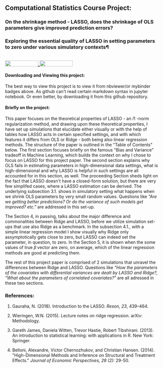 
## Computational Statistics Course Project: 
### On the shrinkage method - LASSO, does the shrinkage of OLS parameters give improved prediction errors?
### Exploring the essential quality of LASSO in setting parameters to zero under various simulatory contexts¶

<a href="https://nbviewer.jupyter.org/github/s6soverd/Computational-Statistics-Project-onLASSO/blob/master/finalproject_lasso.ipynb"
   target="_parent">
   <img align="center"
  src="https://raw.githubusercontent.com/jupyter/design/master/logos/Badges/nbviewer_badge.png"
      width="109" height="20">
</a>
<a href="https://mybinder.org/v2/gh/s6soverd/Computational-Statistics-Project-onLASSO/master?filepath=finalproject_lasso.ipynb"
    target="_parent">
    <img align="center"
       src="https://mybinder.org/badge_logo.svg"
       width="109" height="20">
</a>
---

#### Downloading and Viewing this project:
The best way to view this project is to view it from nbviewer/or mybinder badges above. As github can't read certain markdown syntax in jupyter notebook. Or even better, by downloading it from this github repository. 

#### Briefly on the project:
This paper focuses on the theoretical properties of LASSO - an  𝑙1 -norm regularization method, and drawing upon these theoretical properties, I have set up simulations that elucidate either visually or with the help of tables how LASSO acts in certain specified settings, and with which features it differs from OLS or Ridge - both being also linear regression methods. The structure of the paper is outlined in the "Table of Contents" below. The first section focuses briefly on the famous "Bias and Variance" tradeoff in Machine Learning, which builds the context on why I chose to focus on LASSO for this project paper. The second section explains why OLS fails in estimating parameters in high-dimensional data settings, what is high-dimensional and why LASSO is helpful in such settings are all accounted for in this section, as well. The proceeding Section sheds light on the fact that LASSO doesn't have a closed-form solution, but there are very few simplifed cases, where a LASSO estimation can be derived. The underlying subsection 3.1. shows in simulatory setting what happens when we shrink OLS parameters by very small random values. Questions like *"Are we getting better predictions? Or do the variance of such models get improved? etc."* are addressed in this set-up.

The Section 4, in passing, talks about the major difference and commonalities between Ridge and LASSO, before we utilize simulation set-ups that use also Ridge as a benchmark. In the subsection 4.1., with a simple linear regression model I show visually why Ridge only assymptotically gets close to zero, but LASSO can indeed set the parameter, in question, to zero. In the Section 5, it is shown when the some values of true  𝛽  vector are zero, on average, which of the linear regression methods are good at predicting them.

The rest of this project paper is comprised of 2 simulations that unravel the differences between Ridge and LASSO. Questions like *"How the parameters of the covariates with differential variances are dealt by LASSO and Ridge?, "What about the parameters of correlated covariates?"* are all adressed in these two sections.

### References:
1. Gauraha, N. (2018). Introduction to the LASSO. *Reson, 23*, 439–464. 

2. Wieringen, W.N. (2015). Lecture notes on ridge regression. arXiv: Methodology.

3. Gareth James, Daniela Witten, Trevor Hastie, Robert Tibshirani. (2013). An introduction to statistical learning: with applications in R. New York: Springer.

4. Belloni, Alexandre, Victor Chernozhukov, and Christian Hansen. (2014). "High-Dimensional Methods and Inference on Structural and Treatment Effects." *Journal of Economic Perspectives, 28 (2):* 29-50.





